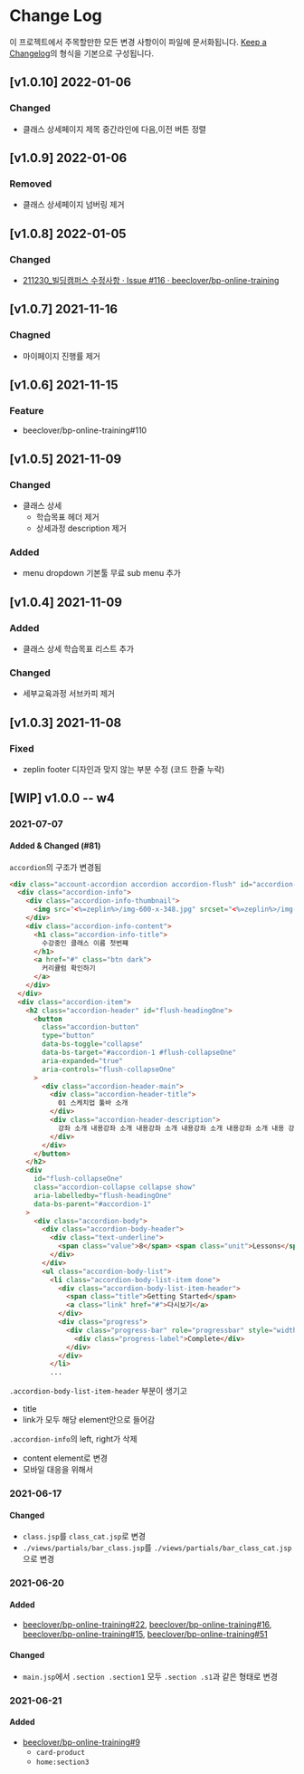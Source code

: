 # Change Log

이 프로젝트에서 주목할만한 모든 변경 사항이이 파일에 문서화됩니다.
[Keep a Changelog](https://keepachangelog.com/ko/1.0.0/)의 형식을 기본으로 구성됩니다.

## [v1.0.10] 2022-01-06

### Changed

- 클래스 상세페이지 제목 중간라인에 다음,이전 버튼 정렬

## [v1.0.9] 2022-01-06

### Removed

- 클래스 상세페이지 넘버링 제거

## [v1.0.8] 2022-01-05

### Changed

- [211230_빌딩캠퍼스 수정사항 · Issue #116 · beeclover/bp-online-training](https://github.com/beeclover/bp-online-training/issues/116)

## [v1.0.7] 2021-11-16

### Chagned

- 마이페이지 진행률 제거

## [v1.0.6] 2021-11-15

### Feature

- beeclover/bp-online-training#110

## [v1.0.5] 2021-11-09

### Changed

- 클래스 상세 
  - 학습목표 헤더 제거
  - 상세과정 description 제거

### Added

- menu dropdown 기본툴 무료 sub menu 추가

## [v1.0.4] 2021-11-09

### Added

- 클래스 상세 학습목표 리스트 추가

### Changed

- 세부교육과정 서브카피 제거

## [v1.0.3] 2021-11-08

### Fixed

- zeplin footer 디자인과 맞지 않는 부분 수정 (코드 한줄 누락)

## [WIP] v1.0.0 -- w4

### 2021-07-07

#### Added & Changed (#81)
`accordion`의 구조가 변경됨

```html
<div class="account-accordion accordion accordion-flush" id="accordion-1">
  <div class="accordion-info">
    <div class="accordion-info-thumbnail">
      <img src="<%=zeplin%>/img-600-x-348.jpg" srcset="<%=zeplin%>/img-600-x-348@2x.jpg 2x, <%=zeplin%>/img-600-x-348@3x.jpg 3x">
    </div>
    <div class="accordion-info-content">
      <h1 class="accordion-info-title">
        수강중인 클래스 이름 첫번쨰 
      </h1>
      <a href="#" class="btn dark">
        커리큘럼 확인하기
      </a>
    </div>
  </div>
  <div class="accordion-item">
    <h2 class="accordion-header" id="flush-headingOne">
      <button
        class="accordion-button"
        type="button"
        data-bs-toggle="collapse"
        data-bs-target="#accordion-1 #flush-collapseOne"
        aria-expanded="true"
        aria-controls="flush-collapseOne"
      >
        <div class="accordion-header-main">
          <div class="accordion-header-title">
            01 스케치업 툴바 소개
          </div>
          <div class="accordion-header-description">
            강좌 소개 내용강좌 소개 내용강좌 소개 내용강좌 소개 내용강좌 소개 내용 강좌 소개 내용강좌 소개 내용
          </div>
        </div>
      </button>
    </h2>
    <div
      id="flush-collapseOne"
      class="accordion-collapse collapse show"
      aria-labelledby="flush-headingOne"
      data-bs-parent="#accordion-1"
    >
      <div class="accordion-body">
        <div class="accordion-body-header">
          <div class="text-underline">
            <span class="value">8</span> <span class="unit">Lessons</span>
          </div>
        </div>
        <ul class="accordion-body-list">
          <li class="accordion-body-list-item done">
            <div class="accordion-body-list-item-header">
              <span class="title">Getting Started</span>
              <a class="link" href="#">다시보기</a>
            </div>
            <div class="progress">
              <div class="progress-bar" role="progressbar" style="width: 100%" aria-valuenow="100" aria-valuemin="0" aria-valuemax="100">
                <div class="progress-label">Complete</div>
              </div>
            </div>
          </li>
          ...
```

`.accordion-body-list-item-header` 부분이 생기고 
- title
- link가 모두 해당 element안으로 들어감

`.accordion-info`의 left, right가 삭제
- content element로 변경
- 모바일 대응을 위해서

### 2021-06-17

#### Changed

- `class.jsp`를 `class_cat.jsp`로 변경
- `./views/partials/bar_class.jsp`를 `./views/partials/bar_class_cat.jsp`으로 변경

### 2021-06-20

#### Added

- [beeclover/bp-online-training#22](https://github.com/beeclover/bp-online-training/issues/22), [beeclover/bp-online-training#16](https://github.com/beeclover/bp-online-training/issues/16), [beeclover/bp-online-training#15](https://github.com/beeclover/bp-online-training/issues/15), [beeclover/bp-online-training#51](https://github.com/beeclover/bp-online-training/issues/51)

#### Changed

- `main.jsp`에서 `.section .section1` 모두 `.section .s1`과 같은 형태로 변경

### 2021-06-21

#### Added

- [beeclover/bp-online-training#9](https://github.com/beeclover/bp-online-training/issues/9)
  - `card-product`
  - `home:section3`
